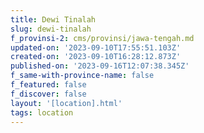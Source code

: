 ```yaml
---
title: Dewi Tinalah
slug: dewi-tinalah
f_provinsi-2: cms/provinsi/jawa-tengah.md
updated-on: '2023-09-10T17:55:51.103Z'
created-on: '2023-09-10T16:28:12.873Z'
published-on: '2023-09-16T12:07:38.345Z'
f_same-with-province-name: false
f_featured: false
f_discover: false
layout: '[location].html'
tags: location
---
```



